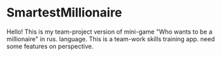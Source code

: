 # SmartestMillionaire

Hello! This is my team-project version of mini-game "Who wants to be a millionaire" in rus. language. This is a team-work skills training app.
need some features on perspective.
